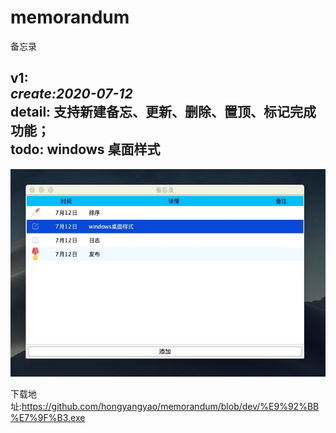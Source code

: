 # memorandum
备忘录

v1:  
  _create:2020-07-12_  
 detail: 支持新建备忘、更新、删除、置顶、标记完成功能；  
 todo: windows 桌面样式
  ---------------------------
  ![预览](https://github.com/hongyangyao/memorandum/blob/dev/out/artifacts/%7BC3BD9594-B38A-FB7F-EED1-2B6A1CFE3194%7D.jpg)

下载地址:https://github.com/hongyangyao/memorandum/blob/dev/%E9%92%BB%E7%9F%B3.exe

